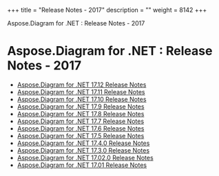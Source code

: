 +++
title = "Release Notes - 2017" 
description = "" 
weight = 8142 
+++

Aspose.Diagram for .NET : Release Notes - 2017  

# Aspose.Diagram for .NET : Release Notes - 2017


*   [Aspose.Diagram for .NET 17.12 Release Notes](https://docs2.aspose.com/diagram/net/releasenotes/releasenotes-2017/aspose.diagram+for+.net+17.12+release+notes)
*   [Aspose.Diagram for .NET 17.11 Release Notes](https://docs2.aspose.com/diagram/net/releasenotes/releasenotes-2017/aspose.diagram+for+.net+17.11+release+notes)
*   [Aspose.Diagram for .NET 17.10 Release Notes](https://docs2.aspose.com/diagram/net/releasenotes/releasenotes-2017/aspose.diagram+for+.net+17.10+release+notes)
*   [Aspose.Diagram for .NET 17.9 Release Notes](https://docs2.aspose.com/diagram/net/releasenotes/releasenotes-2017/aspose.diagram+for+.net+17.9+release+notes)
*   [Aspose.Diagram for .NET 17.8 Release Notes](https://docs2.aspose.com/diagram/net/releasenotes/releasenotes-2017/aspose.diagram+for+.net+17.8+release+notes)
*   [Aspose.Diagram for .NET 17.7 Release Notes](https://docs2.aspose.com/diagram/net/releasenotes/releasenotes-2017/aspose.diagram+for+.net+17.7+release+notes)
*   [Aspose.Diagram for .NET 17.6 Release Notes](https://docs2.aspose.com/diagram/net/releasenotes/releasenotes-2017/aspose.diagram+for+.net+17.6+release+notes)
*   [Aspose.Diagram for .NET 17.5 Release Notes](https://docs2.aspose.com/diagram/net/releasenotes/releasenotes-2017/aspose.diagram+for+.net+17.5+release+notes)
*   [Aspose.Diagram for .NET 17.4.0 Release Notes](https://docs2.aspose.com/diagram/net/releasenotes/releasenotes-2017/aspose.diagram+for+.net+17.4.0+release+notes)
*   [Aspose.Diagram for .NET 17.3.0 Release Notes](https://docs2.aspose.com/diagram/net/releasenotes/releasenotes-2017/aspose.diagram+for+.net+17.3.0+release+notes)
*   [Aspose.Diagram for .NET 17.02.0 Release Notes](https://docs2.aspose.com/diagram/net/releasenotes/releasenotes-2017/aspose.diagram+for+.net+17.02.0+release+notes)
*   [Aspose.Diagram for .NET 17.01 Release Notes](https://docs2.aspose.com/diagram/net/releasenotes/releasenotes-2017/aspose.diagram+for+.net+17.01+release+notes)

